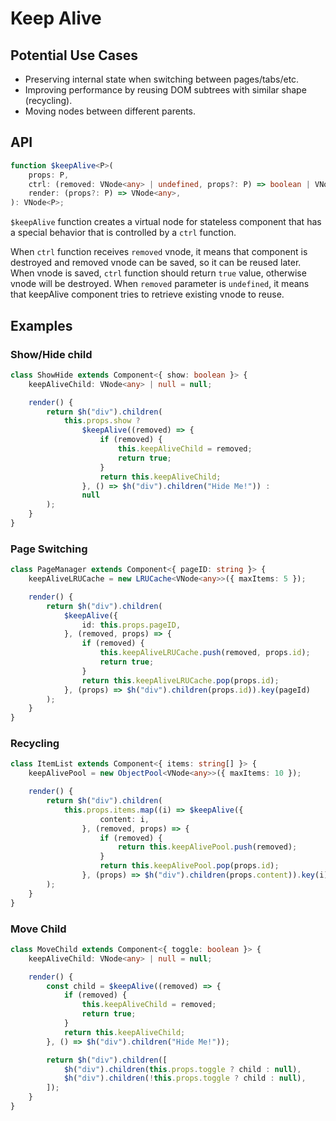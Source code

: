 # Keep Alive

## Potential Use Cases

- Preserving internal state when switching between pages/tabs/etc.
- Improving performance by reusing DOM subtrees with similar shape (recycling).
- Moving nodes between different parents.

## API

```ts
function $keepAlive<P>(
    props: P,
    ctrl: (removed: VNode<any> | undefined, props?: P) => boolean | VNode<any> | null,
    render: (props?: P) => VNode<any>,
): VNode<P>;
```

`$keepAlive` function creates a virtual node for stateless component that has a special behavior that is controlled
by a `ctrl` function.

When `ctrl` function receives `removed` vnode, it means that component is destroyed and removed vnode can be
saved, so it can be reused later. When vnode is saved, `ctrl` function should return `true` value, otherwise vnode will
be destroyed. When `removed` parameter is `undefined`, it means that keepAlive component tries to retrieve existing
vnode to reuse.

## Examples

### Show/Hide child

```ts
class ShowHide extends Component<{ show: boolean }> {
    keepAliveChild: VNode<any> | null = null;

    render() {
        return $h("div").children(
            this.props.show ?
                $keepAlive((removed) => {
                    if (removed) {
                        this.keepAliveChild = removed;
                        return true;
                    }
                    return this.keepAliveChild;
                }, () => $h("div").children("Hide Me!")) :
                null
        );
    }
}
```

### Page Switching

```ts
class PageManager extends Component<{ pageID: string }> {
    keepAliveLRUCache = new LRUCache<VNode<any>>({ maxItems: 5 });

    render() {
        return $h("div").children(
            $keepAlive({
                id: this.props.pageID,
            }, (removed, props) => {
                if (removed) {
                    this.keepAliveLRUCache.push(removed, props.id);
                    return true;
                }
                return this.keepAliveLRUCache.pop(props.id);
            }, (props) => $h("div").children(props.id)).key(pageId)
        );
    }
}
```

### Recycling

```ts
class ItemList extends Component<{ items: string[] }> {
    keepAlivePool = new ObjectPool<VNode<any>>({ maxItems: 10 });

    render() {
        return $h("div").children(
            this.props.items.map((i) => $keepAlive({
                    content: i,
                }, (removed, props) => {
                    if (removed) {
                        return this.keepAlivePool.push(removed);
                    }
                    return this.keepAlivePool.pop(props.id);
                }, (props) => $h("div").children(props.content)).key(i))
        );
    }
}
```

### Move Child

```ts
class MoveChild extends Component<{ toggle: boolean }> {
    keepAliveChild: VNode<any> | null = null;

    render() {
        const child = $keepAlive((removed) => {
            if (removed) {
                this.keepAliveChild = removed;
                return true;
            }
            return this.keepAliveChild;
        }, () => $h("div").children("Hide Me!"));

        return $h("div").children([
            $h("div").children(this.props.toggle ? child : null),
            $h("div").children(!this.props.toggle ? child : null),
        ]);
    }
}
```
